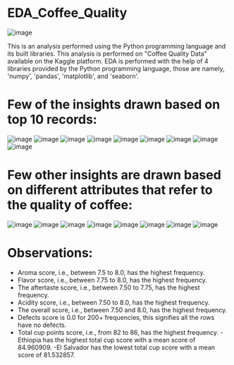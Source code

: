 # EDA_Coffee_Quality
![image](https://github.com/bhavesh0134/EDA_Coffee_Quality/assets/88455940/35c7fe92-0912-495e-995a-443dd47c517e)



This is an analysis performed using the Python programming language and its built libraries. This analysis is performed on "Coffee Quality Data" available on the Kaggle platform.  EDA is performed with the help of  4 libraries provided by the Python programming language, those are namely, 'numpy', 'pandas', 'matplotlib', and 'seaborn'. 

# Few of the insights drawn based on top 10 records:
![image](https://github.com/bhavesh0134/EDA_Coffee_Quality/assets/88455940/e688d343-5a03-4247-8d9b-95dc51321169)
![image](https://github.com/bhavesh0134/EDA_Coffee_Quality/assets/88455940/1ab37b35-7b41-425d-abac-c5f212a8d3f8)
![image](https://github.com/bhavesh0134/EDA_Coffee_Quality/assets/88455940/e180dbae-9dba-4df8-9a23-f81db21cf24b)
![image](https://github.com/bhavesh0134/EDA_Coffee_Quality/assets/88455940/a7f0869d-1ed6-4897-b5b7-a70a61e880f8)
![image](https://github.com/bhavesh0134/EDA_Coffee_Quality/assets/88455940/7e213b07-e21d-4ead-9507-1ec0195ae0cd)
![image](https://github.com/bhavesh0134/EDA_Coffee_Quality/assets/88455940/b8bf0495-3357-4c87-8ac4-2c3b50856c26)
![image](https://github.com/bhavesh0134/EDA_Coffee_Quality/assets/88455940/f64fa79b-f1d3-4158-9a61-cfc6c85d5468)
![image](https://github.com/bhavesh0134/EDA_Coffee_Quality/assets/88455940/17bc8e62-66bc-4131-ab99-229f24115011)
![image](https://github.com/bhavesh0134/EDA_Coffee_Quality/assets/88455940/43698020-3121-4828-a875-296e9b13257d)

# Few other insights are drawn based on different attributes that refer to the quality of coffee:
![image](https://github.com/bhavesh0134/EDA_Coffee_Quality/assets/88455940/4a05e123-0a18-426d-a706-1a8fd34e5e25)
![image](https://github.com/bhavesh0134/EDA_Coffee_Quality/assets/88455940/608dd783-90d9-4e12-830e-d4c5421b6b23)
![image](https://github.com/bhavesh0134/EDA_Coffee_Quality/assets/88455940/41b47976-cb55-4bd7-afec-2728917d3aed)
![image](https://github.com/bhavesh0134/EDA_Coffee_Quality/assets/88455940/fbf141e8-f61a-482f-b175-bdcccc22e124)
![image](https://github.com/bhavesh0134/EDA_Coffee_Quality/assets/88455940/ca430795-519c-4a65-9e3b-ade5281baa2c)
![image](https://github.com/bhavesh0134/EDA_Coffee_Quality/assets/88455940/b7798a23-91e9-4c3e-b8b8-5f94f09d687e)
![image](https://github.com/bhavesh0134/EDA_Coffee_Quality/assets/88455940/2a410852-9e13-40a4-813d-a8026a89cd41)
![image](https://github.com/bhavesh0134/EDA_Coffee_Quality/assets/88455940/40e35021-ab7f-4334-bd21-a7e08561eaab)


# Observations:
- Aroma score, i.e., between 7.5 to 8.0, has the highest frequency.
- Flavor score, i.e., between 7.75 to 8.0, has the highest frequency.
- The aftertaste score, i.e., between 7.50 to 7.75, has the highest frequency.
- Acidity score, i.e., between 7.50 to 8.0, has the highest frequency.
- The overall score, i.e., between 7.50 and 8.0, has the highest frequency.
- Defects score is 0.0 for 200+ frequencies, this signifies all the rows have no defects.
- Total cup points score, i.e., from 82 to 86, has the highest frequency.
-Ethiopia has the highest total cup score with a mean score of 84.960909.
-El Salvador has the lowest total cup score with a mean score of 81.532857.
